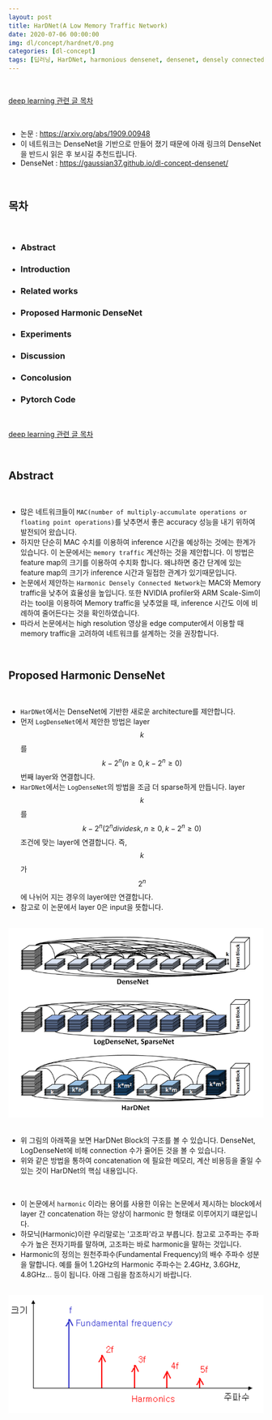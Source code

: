 ```yaml
---
layout: post
title: HarDNet(A Low Memory Traffic Network)
date: 2020-07-06 00:00:00
img: dl/concept/hardnet/0.png
categories: [dl-concept] 
tags: [딥러닝, HarDNet, harmonious densenet, densenet, densely connected convolution networks] # add tag
---
```


<br>

[deep learning 관련 글 목차](https://gaussian37.github.io/dl-concept-table/)

<br>

- 논문 : https://arxiv.org/abs/1909.00948
- 이 네트워크는 DenseNet을 기반으로 만들어 졌기 때문에 아래 링크의 DenseNet을 반드시 읽은 후 보시길 추천드립니다.
- DenseNet : https://gaussian37.github.io/dl-concept-densenet/

<br>

## **목차**

<br>

- ### Abstract
- ### Introduction
- ### Related works
- ### Proposed Harmonic DenseNet
- ### Experiments
- ### Discussion
- ### Concolusion
- ### Pytorch Code

<br>

[deep learning 관련 글 목차](https://gaussian37.github.io/dl-concept-table/)

<br>

## **Abstract**

<br>

- 많은 네트워크들이 `MAC(number of multiply-accumulate operations or floating point operations)`를 낮추면서 좋은 accuracy 성능을 내기 위하여 발전되어 왔습니다.
- 하지만 단순히 MAC 수치를 이용하여 inference 시간을 예상하는 것에는 한계가 있습니다. 이 논문에서는 `memory traffic` 계산하는 것을 제안합니다. 이 방법은 feature map의 크기를 이용하여 수치화 합니다. 왜냐하면 중간 단계에 있는 feature map의 크기가 inference 시간과 밀접한 관계가 있기때문입니다.
- 논문에서 제안하는 `Harmonic Densely Connected Network`는 MAC와 Memory traffic을 낮추어 효율성을 높입니다. 또한 NVIDIA profiler와 ARM Scale-Sim이라는 tool을 이용하여 Memory traffic을 낮추었을 때, inference 시간도 이에 비례하여 줄어든다는 것을 확인하였습니다.
- 따라서 논문에서는 high resolution 영상을 edge computer에서 이용할 때 memory traffic을 고려하여 네트워크를 설계하는 것을 권장합니다.

<br>

## **Proposed Harmonic DenseNet**

<br>

- `HarDNet`에서는 DenseNet에 기반한 새로운 architecture를 제안합니다. 
- 먼저 `LogDenseNet`에서 제안한 방법은 layer $$ k $$를 $$ k - 2^{n} (n \ge 0, k - 2^{n} \ge 0) $$ 번째 layer와 연결합니다. 
- `HarDNet`에서는 `LogDenseNet`의 방법을 조금 더 sparse하게 만듭니다. layer $$ k $$를 $$ k - 2^{n} (2^{n} divides k , n \ge 0, k - 2^{n} \ge 0) $$ 조건에 맞는 layer에 연결합니다. 즉, $$ k $$ 가 $$ 2^{n} $$에 나뉘어 지는 경우의 layer에만 연결합니다.
- 참고로 이 논문에서 layer 0은 input을 뜻합니다.

<br>
<center><img src="../assets/img/dl/concept/hardnet/1.png" alt="Drawing" style="width: 800px;"/></center>
<br>

- 위 그림의 아래쪽을 보면 HarDNet Block의 구조를 볼 수 있습니다. DenseNet, LogDenseNet에 비해 connection 수가 줄어든 것을 볼 수 있습니다.
- 위와 같은 방법을 통하여 concatenation 에 필요한 메모리, 계산 비용등을 줄일 수 있는 것이 HarDNet의 핵심 내용입니다.


<br>

- 이 논문에서 `harmonic` 이라는 용어를 사용한 이유는 논문에서 제시하는 block에서 layer 간 concatenation 하는 양상이 harmonic 한 형태로 이루어지기 떄문입니다.
- 하모닉(Harmonic)이란 우리말로는 '고조파'라고 부릅니다. 참고로 고주파는 주파수가 높은 전자기파를 말하며, 고조파는 바로 harmonic을 말하는 것입니다.
- Harmonic의 정의는 원천주파수(Fundamental Frequency)의 배수 주파수 성분을 말합니다. 예를 들어 1.2GHz의 Harmonic 주파수는 2.4GHz, 3.6GHz, 4.8GHz... 등이 됩니다. 아래 그림을 참조하시기 바랍니다.

<br>
<center><img src="../assets/img/dl/concept/hardnet/11.png" alt="Drawing" style="width: 800px;"/></center>
<br>
